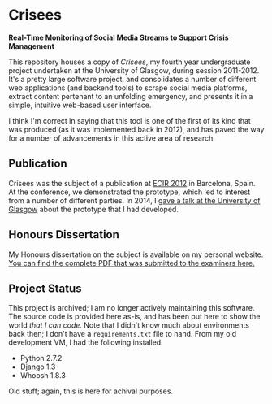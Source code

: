 # Crisees
**Real-Time Monitoring of Social Media Streams to Support Crisis Management**

This repository houses a copy of *Crisees*, my fourth year undergraduate project undertaken at the University of Glasgow, during session 2011-2012. It's a pretty large software project, and consolidates a number of different web applications (and backend tools) to scrape social media platforms, extract content pertenant to an unfolding emergency, and presents it in a simple, intuitive web-based user interface.

I think I'm correct in saying that this tool is one of the first of its kind that was produced (as it was implemented back in 2012), and has paved the way for a number of advancements in this active area of research.

## Publication
Crisees was the subject of a publication at [ECIR 2012](https://dblp1.uni-trier.de/db/conf/ecir/ecir2012.html) in Barcelona, Spain. At the conference, we demonstrated the prototype, which led to interest from a number of different parties. In 2014, I [gave a talk at the University of Glasgow](https://twitter.com/EllaTasm/status/459663804574732288?s=20) about the prototype that I had developed.

## Honours Dissertation
My Honours dissertation on the subject is available on my personal website. [You can find the complete PDF that was submitted to the examiners here.](http://bit.ly/maxwell-honours-pdf)

## Project Status
This project is archived; I am no longer actively maintaining this software. The source code is provided here as-is, and has been put here to show the world *that I can code.* Note that I didn't know much about environments back then; I don't have a `requirements.txt` file to hand. From my old development VM, I had the following installed.

* Python 2.7.2
* Django 1.3
* Whoosh 1.8.3

Old stuff; again, this is here for achival purposes.
